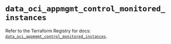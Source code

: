# `data_oci_appmgmt_control_monitored_instances`

Refer to the Terraform Registry for docs: [`data_oci_appmgmt_control_monitored_instances`](https://registry.terraform.io/providers/oracle/oci/6.18.0/docs/data-sources/appmgmt_control_monitored_instances).
